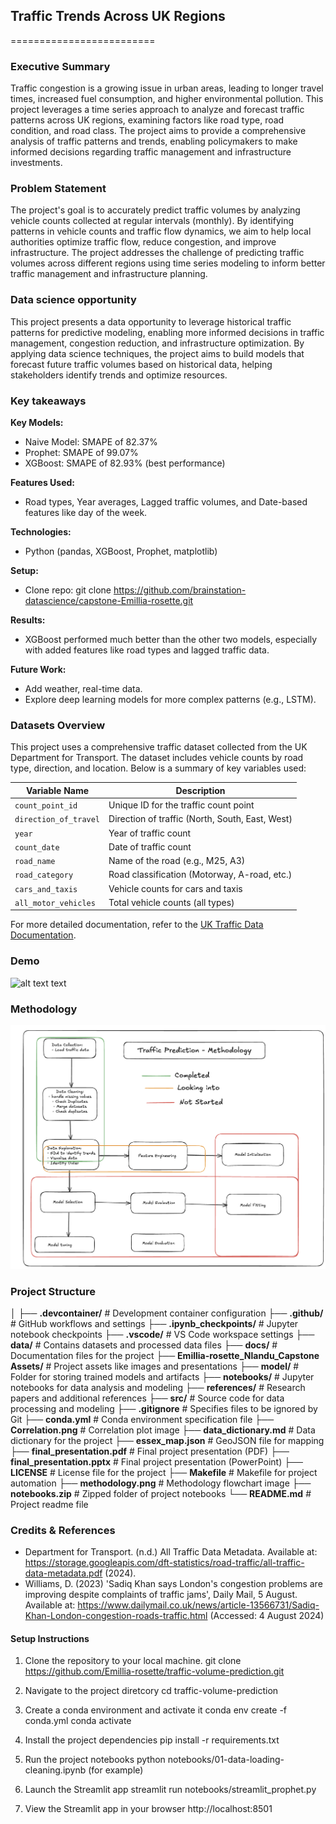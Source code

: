 ## Traffic Trends Across UK Regions
=========================

### Executive Summary

Traffic congestion is a growing issue in urban areas, leading to longer travel times, increased fuel consumption, and higher environmental pollution. This project leverages a time series approach to analyze and forecast traffic patterns across UK regions, examining factors like road type, road condition, and road class. The project aims to provide a comprehensive analysis of traffic patterns and trends, enabling policymakers to make informed decisions regarding traffic management and infrastructure investments.

### Problem Statement

The project's goal is to accurately predict traffic volumes by analyzing vehicle counts collected at regular intervals (monthly). By identifying patterns in vehicle counts and traffic flow dynamics, we aim to help local authorities optimize traffic flow, reduce congestion, and improve infrastructure. The project addresses the challenge of predicting traffic volumes across different regions using time series modeling to inform better traffic management and infrastructure planning.

### Data science opportunity
This project presents a data opportunity to leverage historical traffic patterns for predictive modeling, enabling more informed decisions in traffic management, congestion reduction, and infrastructure optimization. By applying data science techniques, the project aims to build models that forecast future traffic volumes based on historical data, helping stakeholders identify trends and optimize resources.

### Key takeaways

**Key Models:**

- Naive Model: SMAPE of 82.37%
- Prophet: SMAPE of 99.07%
- XGBoost: SMAPE of 82.93% (best performance)

**Features Used:**
- Road types, Year averages, Lagged traffic volumes, and Date-based features like day of the week.

**Technologies:**
- Python (pandas, XGBoost, Prophet, matplotlib)

**Setup:**
- Clone repo: git clone https://github.com/brainstation-datascience/capstone-Emillia-rosette.git

**Results:**

- XGBoost performed much better than the other two models, especially with added features like road types and lagged traffic data.

**Future Work:**
- Add weather, real-time data.
- Explore deep learning models for more complex patterns (e.g., LSTM).


### Datasets Overview
This project uses a comprehensive traffic dataset collected from the UK Department for Transport. The dataset includes vehicle counts by road type, direction, and location. Below is a summary of key variables used:

| **Variable Name**           | **Description**                               |
|-----------------------------|-----------------------------------------------|
| `count_point_id`            | Unique ID for the traffic count point          |
| `direction_of_travel`       | Direction of traffic (North, South, East, West)|
| `year`                      | Year of traffic count                         |
| `count_date`                | Date of traffic count                         |
| `road_name`                 | Name of the road (e.g., M25, A3)              |
| `road_category`             | Road classification (Motorway, A-road, etc.)  |
| `cars_and_taxis`            | Vehicle counts for cars and taxis             |
| `all_motor_vehicles`        | Total vehicle counts (all types)              |

For more detailed documentation, refer to the [UK Traffic Data Documentation](https://storage.googleapis.com/dft-statistics/road-traffic/all-traffic-data-metadata.pdf).


### Demo
<!-- 
... Show your work:
...     Data visualisations
...     Interactive demo (e.g., stremlit app)
...     Short video of users trying out the solution -->

![alt text](<Emillia-rosette_Nlandu_Capstone Assets_Screenshots/volume.png>)
text
### Methodology

![Alt text](methodology.png)

### Project Structure
│
├── **.devcontainer/**            # Development container configuration
├── **.github/**                  # GitHub workflows and settings
├── **.ipynb_checkpoints/**       # Jupyter notebook checkpoints
├── **.vscode/**                  # VS Code workspace settings
├── **data/**                     # Contains datasets and processed data files
├── **docs/**                     # Documentation files for the project
├── **Emillia-rosette_Nlandu_Capstone Assets/** # Project assets like images and presentations
├── **model/**                    # Folder for storing trained models and artifacts
├── **notebooks/**                # Jupyter notebooks for data analysis and modeling
├── **references/**               # Research papers and additional references
├── **src/**                      # Source code for data processing and modeling
├── **.gitignore**                # Specifies files to be ignored by Git
├── **conda.yml**                 # Conda environment specification file
├── **Correlation.png**           # Correlation plot image
├── **data_dictionary.md**        # Data dictionary for the project
├── **essex_map.json**            # GeoJSON file for mapping
├── **final_presentation.pdf**    # Final project presentation (PDF)
├── **final_presentation.pptx**   # Final project presentation (PowerPoint)
├── **LICENSE**                   # License file for the project
├── **Makefile**                  # Makefile for project automation
├── **methodology.png**           # Methodology flowchart image
├── **notebooks.zip**             # Zipped folder of project notebooks
└── **README.md**                 # Project readme file


### Credits & References

- Department for Transport. (n.d.) All Traffic Data Metadata. Available at: https://storage.googleapis.com/dft-statistics/road-traffic/all-traffic-data-metadata.pdf (2024).
- Williams, D. (2023) 'Sadiq Khan says London's congestion problems are improving despite complaints of traffic jams', Daily Mail, 5 August. Available at: https://www.dailymail.co.uk/news/article-13566731/Sadiq-Khan-London-congestion-roads-traffic.html (Accessed: 4 August 2024)

#### Setup Instructions

1. Clone the repository to your local machine.
git clone https://github.com/Emillia-rosette/traffic-volume-prediction.git

2. Navigate to the project diretcory 
cd traffic-volume-prediction

3. Create a conda environment and activate it
conda env create -f conda.yml
conda activate <your-env-name>

4. Install the project dependencies
pip install -r requirements.txt

5. Run the project notebooks
python notebooks/01-data-loading-cleaning.ipynb (for example)

6. Launch the Streamlit app
streamlit run notebooks/streamlit_prophet.py

7. View the Streamlit app in your browser
http://localhost:8501

